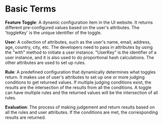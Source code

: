 # Basic Terms

**Feature Toggle**: A dynamic configuration item in the UI website. It returns different pre-configured values based on the user's attributes. 
The 'toggleKey' is the unique identifier of the toggle.

**User**: A collection of attributes, such as the user's name, email, address, age, country, city, etc. The developers need to
pass in attributes by using the "with" method to initiate a user instance. "UserKey" is the identifier of a user instance, and it is also
used to do proportional hash calculations. The other attributes are used to set up rules.

**Rule**: A predefined configuration that dynamically determines what toggles return. It makes use of user's attributes to 
set up one or more judging conditions to get returned values. If multiple judging conditions exist, the results are the 
intersection of the results from all the conditions. A toggle can have multiple rules and the returned values will be the intersection of all rules.

**Evaluation**: The process of making judgement and return results based on all the rules and user attributes. If the conditions are met, 
the corresponding results are returned. 

